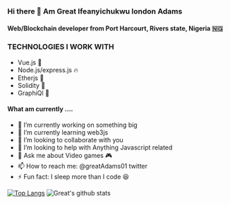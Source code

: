 ### Hi there 👋 Am Great Ifeanyichukwu london Adams 
#### Web/Blockchain developer from Port Harcourt, Rivers state, Nigeria 🇳🇬 

<!--
**Ifeanyichukwuwebdeve/ifeanyichukwuwebdeve** is a ✨ _special_ ✨ repository because its `README.md` (this file) appears on your GitHub profile.

Here are some ideas to get you started:

- 🔭 I’m currently working on ...
- 🌱 I’m currently learning ...
- 👯 I’m looking to collaborate on ...
- 🤔 I’m looking for help with ...
- 💬 Ask me about ...
- 📫 How to reach me: ...
- 😄 Pronouns: ...
- ⚡ Fun fact: ...
-->



### TECHNOLOGIES I WORK WITH
- Vue.js 🚀
- Node.js/express.js 🔥
- Etherjs 🥇
- Solidity 🥇
- GraphiQl 🚀

#### What am currently .... 

- 🔭 I’m currently working on something big
- 🌱 I’m currently learning web3js
- 👯 I’m looking to collaborate with you
- 🤔 I’m looking to help with Anything Javascript related
- 💬 Ask me about Video games 🎮
- 📫 How to reach me: @greatAdams01  twitter
- ⚡ Fun fact: I sleep more than I code 😆

[![Top Langs](https://github-readme-stats.vercel.app/api/top-langs/?username=greatAdams01&layout=compact)](https://github.com/alabo-excel/github-readme-stats)
![Great's github stats](https://github-readme-stats.vercel.app/api?username=greatAdams01&show_icons=true)
